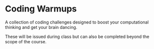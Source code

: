 # Coding Warmups

A collection of coding challenges designed to boost your computational thinking and get your brain dancing.

These will be issued during class but can also be completed beyond the scope of the course.
